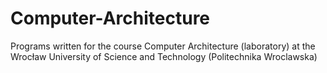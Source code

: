 # Computer-Architecture
Programs written for the course Computer Architecture (laboratory) at the Wrocław University of Science and Technology (Politechnika Wroclawska)
